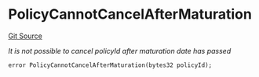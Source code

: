 # PolicyCannotCancelAfterMaturation
[Git Source](https://github.com/nayms/contracts-v3/blob/ea2c06f70609c813d27d424e0330651d3c634d21/src/shared/CustomErrors.sol)

*It is not possible to cancel policyId after maturation date has passed*


```solidity
error PolicyCannotCancelAfterMaturation(bytes32 policyId);
```

